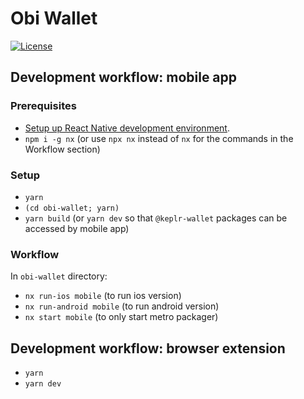 # Obi Wallet

[![License](https://img.shields.io/badge/License-Apache%202.0-blue.svg)](https://opensource.org/licenses/Apache-2.0)

## Development workflow: mobile app

### Prerequisites

- [Setup up React Native development environment](https://reactnative.dev/docs/environment-setup).
- `npm i -g nx` (or use `npx nx` instead of `nx` for the commands in the Workflow section)

### Setup

- `yarn`
- `(cd obi-wallet; yarn)`
- `yarn build` (or `yarn dev` so that `@keplr-wallet` packages can be accessed by mobile app)

### Workflow

In `obi-wallet` directory:

- `nx run-ios mobile` (to run ios version)
- `nx run-android mobile` (to run android version)
- `nx start mobile` (to only start metro packager)

## Development workflow: browser extension

- `yarn`
- `yarn dev`
